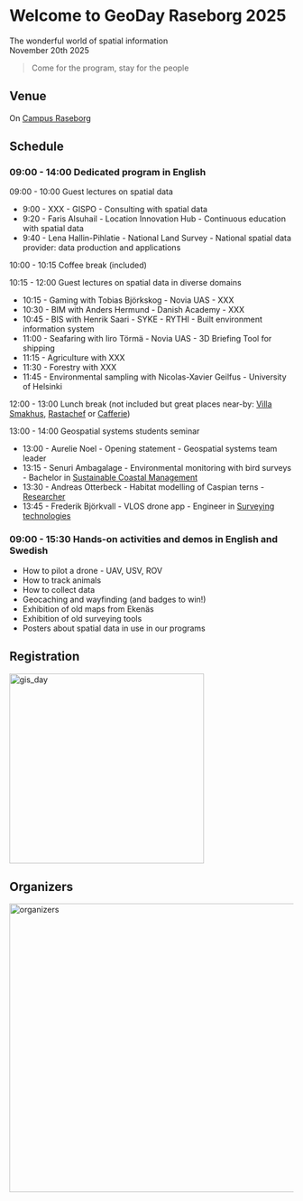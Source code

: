 # Welcome to GeoDay Raseborg 2025
The wonderful world of spatial information <br />
November 20th 2025
> Come for the program, stay for the people

## Venue
On [Campus Raseborg](https://maps.app.goo.gl/dwzLH9y1yt7LfucQ9)

## Schedule

### 09:00 - 14:00 Dedicated program in English
09:00 - 10:00 Guest lectures on spatial data <br />
+ 9:00 - XXX                  - GISPO                   - Consulting with spatial data
+ 9:20 - Faris Alsuhail       - Location Innovation Hub - Continuous education with spatial data
+ 9:40 - Lena Hallin-Pihlatie - National Land Survey    - National spatial data provider: data production and applications<br />

10:00 - 10:15 Coffee break (included) <br />

10:15 - 12:00 Guest lectures on spatial data in diverse domains <br /> 
+ 10:15 - Gaming with Tobias Björkskog - Novia UAS - XXX
+ 10:30 - BIM with Anders Hermund - Danish Academy - XXX
+ 10:45 - BIS with Henrik Saari - SYKE - RYTHI - Built environment information system
+ 11:00 - Seafaring with Iiro Törmä - Novia UAS - 3D Briefing Tool for shipping
+ 11:15 - Agriculture with XXX
+ 11:30 - Forestry with XXX
+ 11:45 - Environmental sampling with Nicolas-Xavier Geilfus - University of Helsinki

12:00 - 13:00 Lunch break (not included but great places near-by: [Villa Smakhus](https://www.villasmakhus.fi/sv/), [Rastachef](https://www.facebook.com/rastachefvegetariankitchen/) or [Cafferie](https://www.facebook.com/cafferieekenas/?locale=fi_FI))<br />
  
13:00 - 14:00 Geospatial systems students seminar<br />
+ 13:00 - Aurelie Noel - Opening statement - Geospatial systems team leader
+ 13:15 - Senuri Ambagalage - Environmental monitoring with bird surveys - Bachelor in [Sustainable Coastal Management](https://www.novia.fi/en/study/study/bioeconomy/bachelor-of-natural-resources-sustainable-coastal-management/) 
+ 13:30 - Andreas Otterbeck - Habitat modelling of Caspian terns - [Researcher](https://www.novia.fi/en/rdi/our-projects/predatorhanteringens-inverkan-pa-havsfaglar-i-ostersjon) 
+ 13:45 - Frederik Björkvall - VLOS drone app - Engineer in [Surveying technologies](https://www.novia.fi/utbildning/utbildningsutbud/teknik-och-sjofart/ingenjor-yh-lantmateriteknik)

### 09:00 - 15:30 Hands-on activities and demos in English and Swedish
+ How to pilot a drone - UAV, USV, ROV
+ How to track animals
+ How to collect data
+ Geocaching and wayfinding (and badges to win!)
+ Exhibition of old maps from Ekenäs
+ Exhibition of old surveying tools
+ Posters about spatial data in use in our programs

## Registration
<img width="345" height="336" alt="gis_day" src="https://github.com/user-attachments/assets/2ca9645d-5f7c-45fd-94e7-aa5be2400dbc" />

## Organizers
<img width="2313" height="511" alt="organizers" src="https://github.com/user-attachments/assets/02d6c6e6-b117-456b-a914-73f684eb845c" />
